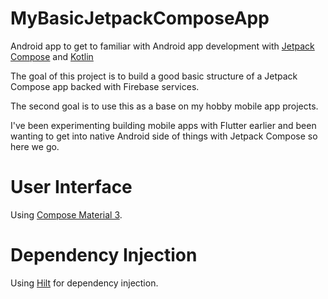 # MyBasicJetpackComposeApp

Android app to get to familiar with Android app development with [Jetpack Compose](https://developer.android.com/jetpack/compose) and [Kotlin](https://kotlinlang.org/)

The goal of this project is to build a good basic structure of a Jetpack Compose app backed with Firebase services.

The second goal is to use this as a base on my hobby mobile app projects.

I've been experimenting building mobile apps with Flutter earlier and been wanting to get into native Android side of things with Jetpack Compose so here we go.

# User Interface

Using [Compose Material 3](https://developer.android.com/jetpack/androidx/releases/compose-material3).

# Dependency Injection

Using [Hilt](https://developer.android.com/training/dependency-injection/hilt-android) for dependency injection.
